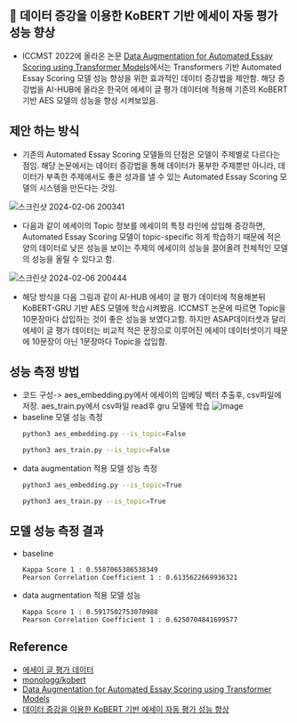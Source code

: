 
## 📝  데이터 증강을 이용한 KoBERT 기반 에세이 자동 평가 성능 향상

* ICCMST 2022에 올라온 논문 [Data Augmentation for Automated Essay Scoring using Transformer Models](https://arxiv.org/abs/2210.12809)에서는 Transformers 기반 Automated Essay Scoring 모델 성능 향상을 위한 효과적인 데이터 증강법을 제안함. 해당 증강법을 AI-HUB에 올라온 한국어 에세이 글 평가 데이터에 적용해 기존의 KoBERT 기반 AES 모델의 성능을 향상 시켜보았음.


## 제안 하는 방식
* 기존의 Automated Essay Scoring 모델들의 단점은 모델이 주제별로 다르다는 점임. 해당 논문에서는 데이터 증강법을 통해 데이터가 풍부한 주제뿐만 아니라, 데이터가 부족한 주제에서도 좋은 성과를 낼 수 있는 Automated Essay Scoring 모델의 시스템을 만든다는 것임.

![스크린샷 2024-02-06 200341](https://github.com/ghko99/aes_data_augment/assets/115913818/f3f7e876-0a64-436e-8853-15e84baefa5f)

* 다음과 같이 에세이의 Topic 정보를 에세이의 특정 라인에 삽입해 증강하면, Automated Essay Scoring 모델이 topic-specific 하게 학습하기 때문에 적은 양의 데이터로 낮은 성능을 보이는 주제의 에세이의 성능을 끌어올려 전체적인 모델의 성능을 올릴 수 있다고 함.

![스크린샷 2024-02-06 200444](https://github.com/ghko99/aes_data_augment/assets/115913818/a6e7edd5-53c0-4422-94bc-6844c9b41026)

* 해당 방식을 다음 그림과 같이 AI-HUB 에세이 글 평가 데이터에 적용해본뒤 KoBERT-GRU 기반 AES 모델에 학습시켜봤음.
ICCMST 논문에 따르면 Topic을 10문장마다 삽입하는 것이 좋은 성능을 보였다고함. 하지만 ASAP데이터셋과 달리 에세이 글 평가 데이터는 비교적 적은 문장으로 이루어진 에세이 데이터셋이기 때문에 10문장이 아닌 1문장마다 Topic을 삽입함.

## 성능 측정 방법
* 코드 구성-> aes_embedding.py에서 에세이의 임베딩 벡터 추출후, csv파일에 저장. aes_train.py에서 csv파일 read후 gru 모델에 학습
![image](https://github.com/ghko99/aes_data_augment/assets/115913818/24768dc0-4c6a-4d31-988e-6c24dc40dfc5)
* baseline 모델 성능 측정
  ```bash
  python3 aes_embedding.py --is_topic=False
  ```
  ```bash
  python3 aes_train.py --is_topic=False
  ```
* data augmentation 적용 모델 성능 측정
  ```bash
  python3 aes_embedding.py --is_topic=True
  ```
  ```bash
  python3 aes_train.py --is_topic=True
  ```

## 모델 성능 측정 결과
* baseline
  ```
  Kappa Score 1 : 0.5587065386538349
  Pearson Correlation Coefficient 1 : 0.6135622669936321
  ```
* data augmentation 적용 모델 성능
  ```
  Kappa Score 1 : 0.5917502753070988
  Pearson Correlation Coefficient 1 : 0.6250704841699577
  ```

## Reference
* [에세이 글 평가 데이터](https://aihub.or.kr/aihubdata/data/view.do?currMenu=115&topMenu=100&aihubDataSe=realm&dataSetSn=545)
* [monologg/kobert](https://github.com/monologg/KoBERT-Transformers)
* [Data Augmentation for Automated Essay Scoring using Transformer Models](https://arxiv.org/abs/2210.12809)
* [데이터 증강을 이용한 KoBERT 기반 에세이 자동 평가 성능 향상](https://www.dbpia.co.kr/journal/articleDetail?nodeId=NODE11488531)
